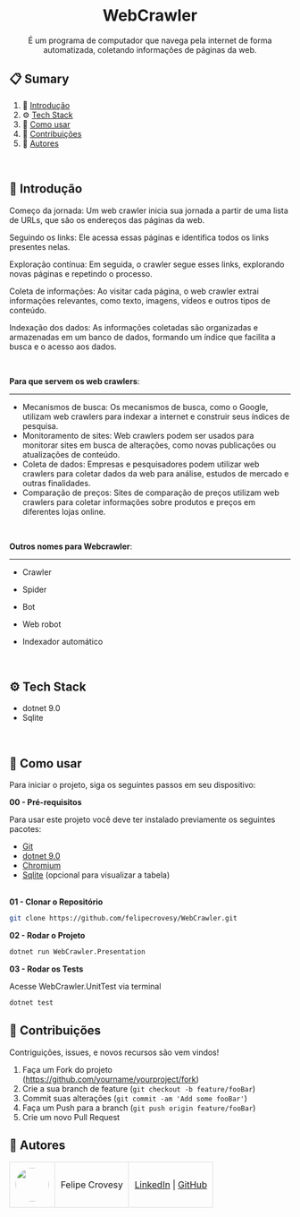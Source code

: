 <div align="center">
  <h1 align="center">WebCrawler</h1>

   <div align="center">
     É um programa de computador que navega pela internet de forma automatizada, coletando informações de páginas da web.
    </div>
</div>

## 📋 <a name="table">Sumary</a>

1. 🤖 [Introdução](#introduction)
2. ⚙️ [Tech Stack](#tech-stack)
3. 🤸 [Como usar](#quick-start)
7. 🤝 [Contribuições](#contributing)
8. 👥 [Autores](#authors)
<br>

## <a name="introduction">🤖 Introdução</a>

Começo da jornada: Um web crawler inicia sua jornada a partir de uma lista de URLs, que são os endereços das páginas da web.

Seguindo os links: Ele acessa essas páginas e identifica todos os links presentes nelas.

Exploração contínua: Em seguida, o crawler segue esses links, explorando novas páginas e repetindo o processo.

Coleta de informações: Ao visitar cada página, o web crawler extrai informações relevantes, como texto, imagens, vídeos e outros tipos de conteúdo.

Indexação dos dados: As informações coletadas são organizadas e armazenadas em um banco de dados, formando um índice que facilita a busca e o acesso aos dados.

<br>

**Para que servem os web crawlers**:
___
+ Mecanismos de busca: Os mecanismos de busca, como o Google, utilizam web crawlers para indexar a internet e construir seus índices de pesquisa.
+ Monitoramento de sites: Web crawlers podem ser usados para monitorar sites em busca de alterações, como novas publicações ou atualizações de conteúdo.
+ Coleta de dados: Empresas e pesquisadores podem utilizar web crawlers para coletar dados da web para análise, estudos de mercado e outras finalidades.
+ Comparação de preços: Sites de comparação de preços utilizam web crawlers para coletar informações sobre produtos e preços em diferentes lojas online.


<br>

**Outros nomes para Webcrawler**:
____
+ Crawler
+ Spider
+ Bot
+ Web robot
+ Indexador automático

  <br>

## <a name="tech-stack">⚙️ Tech Stack</a>

- dotnet 9.0
- Sqlite
  
<br>

## <a name="quick-start">🤸 Como usar</a>

Para iniciar o projeto, siga os seguintes passos em seu dispositivo:

**00 - Pré-requisitos**

Para usar este projeto você deve ter instalado previamente os seguintes pacotes:

- [Git](https://git-scm.com/)
- [dotnet 9.0](https://dotnet.microsoft.com/pt-br/download/dotnet/9.0)
- [Chromium](https://www.chromium.org/getting-involved/download-chromium/)
- [Sqlite](https://www.sqlite.org/download.html) (opcional para visualizar a tabela)
  <br/><br/>

**01 - Clonar o Repositório**

```bash
git clone https://github.com/felipecrovesy/WebCrawler.git
```

**02 - Rodar o Projeto**

```bash
dotnet run WebCrawler.Presentation
```

**03 - Rodar os Tests**

Acesse WebCrawler.UnitTest via terminal

```bash
dotnet test
```

## <a name="contributing">🤝 Contribuições</a>

Contriguições, issues, e novos recursos são vem vindos!

1. Faça um Fork do projeto (<https://github.com/yourname/yourproject/fork>)
2. Crie a sua branch de feature (`git checkout -b feature/fooBar`)
3. Commit suas alterações (`git commit -am 'Add some fooBar'`)
4. Faça um Push para a branch (`git push origin feature/fooBar`)
5. Crie um novo Pull Request


## <a name="authors">👥 Autores</a>

<table style="border-collapse: collapse; table-layout: auto; text-align: left;">

  <tbody>
    <tr>
      <td style="padding: 10px; border: 1px solid #ddd;">
        <img src="https://avatars.githubusercontent.com/u/60819196?v=4" width="60" style="border-radius: 50%; display: block; margin: 0 auto;">
      </td>
      <td style="padding: 10px; border: 1px solid #ddd;">Felipe Crovesy</td>
      <td style="padding: 10px; border: 1px solid #ddd;">
        <a href="https://www.linkedin.com/in/felipe-crovesy-6a299283/" target="_blank">LinkedIn</a> |
        <a href="https://github.com/felipecrovesy" target="_blank">GitHub</a>
      </td>
    </tr>
  </tbody>
</table>
